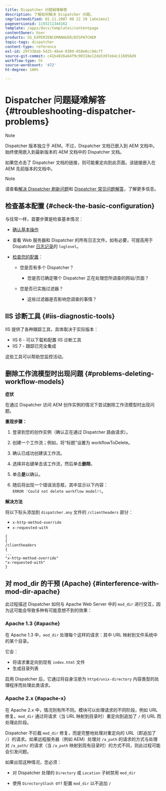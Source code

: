 ```yaml
---
title: Dispatcher 问题疑难解答
description: 了解如何解决 Dispatcher 问题。
cmgrlastmodified: 01.11.2007 08 22 29 [aheimoz]
pageversionid: 1193211344162
template: /apps/docs/templates/contentpage
contentOwner: User
products: SG_EXPERIENCEMANAGER/DISPATCHER
topic-tags: dispatcher
content-type: reference
exl-id: 29f338ab-5d25-48a4-9309-058e0cc94cff
source-git-commit: c41b4026a64f9c90318e12de5397eb4c116056d9
workflow-type: ht
source-wordcount: '472'
ht-degree: 100%

---
```


# Dispatcher 问题疑难解答 {#troubleshooting-dispatcher-problems}

>[!NOTE]
>
>Dispatcher 版本独立于 AEM。不过，Dispatcher 文档已嵌入到 AEM 文档中。始终使用嵌入到最新版本的 AEM 文档中的 Dispatcher 文档。
>
>如果您点击了 Dispatcher 文档的链接，则可能重定向到此页面。该链接嵌入在 AEM 先前版本的文档中。

>[!NOTE]
>
>请查看<!-- URL is 404[Dispatcher Knowledge Base](https://helpx.adobe.com/experience-manager/kb/index/dispatcher.html), -->[解决 Dispatcher 刷新问题](https://experienceleague.adobe.com/search.html?lang=zh-Hans#q=troubleshooting%20dispatcher%20flushing%20issues&sort=relevancy&f:el_product=[Experience%20Manager])和 [Dispatcher 常见问题解答](dispatcher-faq.md)，了解更多信息。

## 检查基本配置 {#check-the-basic-configuration}

与往常一样，首要步骤是检查基本情况：

* [确认基本操作](/help/using/dispatcher-configuration.md#confirming-basic-operation)
* 查看 Web 服务器和 Dispatcher 的所有日志文件。如有必要，可提高用于 Dispatcher [日志记录](/help/using/dispatcher-configuration.md#logging)的 `loglevel`。

* [检查您的配置](/help/using/dispatcher-configuration.md)：

   * 您是否有多个 Dispatcher？

      * 您是否已确定哪个 Dispatcher 正在处理您所调查的网站/页面？

   * 您是否已实施过滤器？

      * 这些过滤器是否影响您调查的事情？

## IIS 诊断工具 {#iis-diagnostic-tools}

IIS 提供了各种跟踪工具，具体取决于实际版本：

* IIS 6 - 可以下载和配置 IIS 诊断工具
* IIS 7 - 跟踪已完全集成

这些工具可以帮助您监控活动。

<!-- Both URLs in this topic 404! >
## IIS and 404 Not Found {#iis-and-not-found}

When using IIS, you might experience `404 Not Found` being returned in various scenarios. If so, see the following Knowledge Base articles.

* [IIS 6/7: POST method returns 404](https://helpx.adobe.com/experience-manager/kb/IIS6IsapiFilters.html)
* [IIS 6: Requests to URLs that contain the base path `/bin` return a `404 Not Found`](https://helpx.adobe.com/experience-manager/kb/RequestsToBinDirectoryFailInIIS6.html)

Also check that the Dispatcher cache root and the IIS document root are set to the same directory. -->

## 删除工作流模型时出现问题 {#problems-deleting-workflow-models}

**症状**

在通过 Dispatcher 访问 AEM 创作实例的情况下尝试删除工作流模型时出现问题。

**重现步骤：**

1. 登录到您的创作实例（确认正在通过 Dispatcher 路由请求）。
1. 创建一个工作流；例如，将“标题”设置为 workflowToDelete。
1. 确认已成功创建该工作流。
1. 选择并右键单击该工作流，然后单击&#x200B;**删除**。

1. 单击&#x200B;**是**&#x200B;以确认。
1. 随后将出现一个错误消息框，其中显示以下内容：\
   `ERROR 'Could not delete workflow model!!`。

**解决方法**

将以下标头添加到 `dispatcher.any` 文件的 `/clientheaders` 部分：

* `x-http-method-override`
* `x-requested-with`

```
{  
{  
/clientheaders  
{  
...  
"x-http-method-override"  
"x-requested-with"  
}
```

## 对 mod_dir 的干预 (Apache) {#interference-with-mod-dir-apache}

此过程描述 Dispatcher 如何与 Apache Web Server 中的 `mod_dir` 进行交互，因为这可能会导致多种有可能意想不到的效果：

### Apache 1.3 {#apache}

在 Apache 1.3 中，`mod_dir` 处理每个这样的请求：其中 URL 映射到文件系统中的某个目录。

它会：

* 将请求重定向到现有 `index.html` 文件
* 生成目录列表

启用 Dispatcher 后，它通过将自身注册为 `httpd/unix-directory` 内容类型的处理程序而处理此类请求。

### Apache 2.x {#apache-x}

在 Apache 2.x 中，情况则有所不同。模块可以处理请求的不同阶段，例如 URL 修复。`mod_dir` 通过将请求（当 URL 映射到目录时）重定向到追加了 `/` 的 URL 而处理此阶段。

Dispatcher 不拦截 `mod_dir` 修复，而是完整地处理对重定向的 URL（即追加了 `/`）的请求。如果远程服务器（例如 AEM）处理对 `/a_path` 的请求的方式与处理对 `/a_path/` 的请求（当 `/a_path` 映射到现有目录时）的方式不同，则此过程可能会引发问题。

如果出现这种情况，您必须：

* 对 Dispatcher 处理的 `Directory` 或 `Location` 子树禁用 `mod_dir`

* 使用 `DirectorySlash Off` 配置 `mod_dir` 以不追加 `/`
